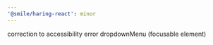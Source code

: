 ```yaml
---
'@smile/haring-react': minor
---
```


correction to accessibility error dropdownMenu (focusable element)

